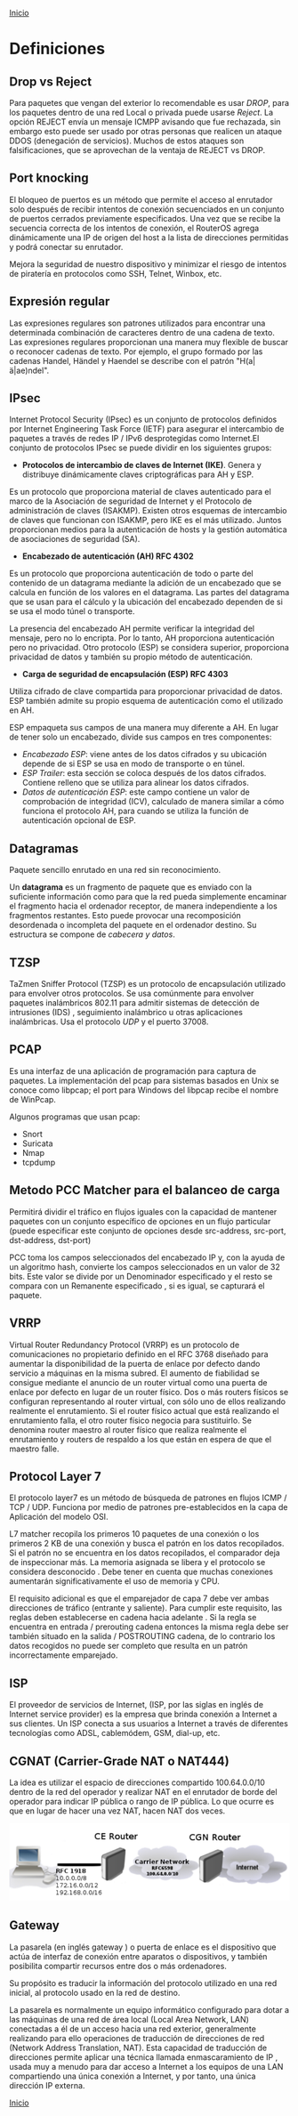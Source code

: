 [Inicio](https://franciscocadena.github.io/PI-Mikrotik/)

# Definiciones

## Drop vs Reject

Para paquetes que vengan del exterior lo recomendable es usar _DROP_, para los paquetes dentro de una red Local o privada puede usarse _Reject_.
La opción REJECT envía un mensaje ICMPP avisando que fue rechazada, sin embargo esto puede ser usado por otras personas que realicen un ataque DDOS (denegación de servicios). Muchos de estos ataques son falsificaciones, que se aprovechan de la ventaja de REJECT vs DROP. 

## Port knocking

El bloqueo de puertos es un método que permite el acceso al enrutador solo después de recibir intentos de conexión secuenciados en un conjunto de puertos cerrados previamente especificados. Una vez que se recibe la secuencia correcta de los intentos de conexión, el RouterOS agrega dinámicamente una IP de origen del host a la lista de direcciones permitidas y podrá conectar su enrutador.

Mejora la seguridad de nuestro dispositivo y minimizar el riesgo de intentos de piratería en protocolos como SSH, Telnet, Winbox, etc.

## Expresión regular

Las expresiones regulares son patrones utilizados para encontrar una determinada combinación de caracteres dentro de una cadena de texto. Las expresiones regulares proporcionan una manera muy flexible de buscar o reconocer cadenas de texto. Por ejemplo, el grupo formado por las cadenas Handel, Händel y Haendel se describe con el patrón "H(a|ä|ae)ndel".

## IPsec

Internet Protocol Security (IPsec) es un conjunto de protocolos definidos por Internet Engineering Task Force (IETF) para asegurar el intercambio de paquetes a través de redes IP / IPv6 desprotegidas como Internet.El conjunto de protocolos IPsec se puede dividir en los siguientes grupos:

- __Protocolos de intercambio de claves de Internet (IKE)__. Genera y distribuye dinámicamente claves criptográficas para AH y ESP.

Es un protocolo que proporciona material de claves autenticado para el marco de la Asociación de seguridad de Internet y el Protocolo de administración de claves (ISAKMP). Existen otros esquemas de intercambio de claves que funcionan con ISAKMP, pero IKE es el más utilizado. Juntos proporcionan medios para la autenticación de hosts y la gestión automática de asociaciones de seguridad (SA).

- __Encabezado de autenticación (AH) RFC 4302__

Es un protocolo que proporciona autenticación de todo o parte del contenido de un datagrama mediante la adición de un encabezado que se calcula en función de los valores en el datagrama. Las partes del datagrama que se usan para el cálculo y la ubicación del encabezado dependen de si se usa el modo túnel o transporte.

La presencia del encabezado AH permite verificar la integridad del mensaje, pero no lo encripta. Por lo tanto, AH proporciona autenticación pero no privacidad. Otro protocolo (ESP) se considera superior, proporciona privacidad de datos y también su propio método de autenticación.

- __Carga de seguridad de encapsulación (ESP) RFC 4303__

Utiliza cifrado de clave compartida para proporcionar privacidad de datos. ESP también admite su propio esquema de autenticación como el utilizado en AH.

ESP empaqueta sus campos de una manera muy diferente a AH. En lugar de tener solo un encabezado, divide sus campos en tres componentes:

- _Encabezado ESP_: viene antes de los datos cifrados y su ubicación depende de si ESP se usa en modo de transporte o en túnel.
- _ESP Trailer_: esta sección se coloca después de los datos cifrados. Contiene relleno que se utiliza para alinear los datos cifrados.
- _Datos de autenticación ESP_: este campo contiene un valor de comprobación de integridad (ICV), calculado de manera similar a cómo funciona el protocolo AH, para cuando se utiliza la función de autenticación opcional de ESP.

## Datagramas

Paquete sencillo enrutado en una red sin reconocimiento.

Un __datagrama__ es un fragmento de paquete que es enviado con la suficiente información como para que la red pueda simplemente encaminar el fragmento hacia el ordenador receptor, de manera independiente a los fragmentos restantes. Esto puede provocar una recomposición desordenada o incompleta del paquete en el ordenador destino. Su estructura se compone de _cabecera y datos_.

## TZSP

TaZmen Sniffer Protocol (TZSP) es un protocolo de encapsulación utilizado para envolver otros protocolos. Se usa comúnmente para envolver paquetes inalámbricos 802.11 para admitir sistemas de detección de intrusiones (IDS) , seguimiento inalámbrico u otras aplicaciones inalámbricas.
Usa el protocolo _UDP_ y el puerto 37008.

## PCAP

Es una interfaz de una aplicación de programación para captura de paquetes. La implementación del pcap para sistemas basados en Unix se conoce como libpcap; el port para Windows del libpcap recibe el nombre de WinPcap.

Algunos programas que usan pcap:
- Snort
- Suricata
- Nmap
- tcpdump

## Metodo PCC Matcher para el balanceo de carga

Permitirá dividir el tráfico en flujos iguales con la capacidad de mantener paquetes con un conjunto específico de opciones en un flujo particular (puede especificar este conjunto de opciones desde src-address, src-port, dst-address, dst-port)

PCC toma los campos seleccionados del encabezado IP y, con la ayuda de un algoritmo hash, convierte los campos seleccionados en un valor de 32 bits. Este valor se divide por un Denominador especificado y el resto se compara con un Remanente especificado , si es igual, se capturará el paquete. 

## VRRP

Virtual Router Redundancy Protocol (VRRP) es un protocolo de comunicaciones no propietario definido en el RFC 3768 diseñado para aumentar la disponibilidad de la puerta de enlace por defecto dando servicio a máquinas en la misma subred. El aumento de fiabilidad se consigue mediante el anuncio de un router virtual como una puerta de enlace por defecto en lugar de un router físico. Dos o más routers físicos se configuran representando al router virtual, con sólo uno de ellos realizando realmente el enrutamiento. Si el router físico actual que está realizando el enrutamiento falla, el otro router físico negocia para sustituirlo. Se denomina router maestro al router físico que realiza realmente el enrutamiento y routers de respaldo a los que están en espera de que el maestro falle.

## Protocol Layer 7

El protocolo layer7 es un método de búsqueda de patrones en flujos ICMP / TCP / UDP.
Funciona por medio de patrones pre-establecidos en la capa de Aplicación del modelo OSI.

L7 matcher recopila los primeros 10 paquetes de una conexión o los primeros 2 KB de una conexión y busca el patrón en los datos recopilados. Si el patrón no se encuentra en los datos recopilados, el comparador deja de inspeccionar más. La memoria asignada se libera y el protocolo se considera desconocido . Debe tener en cuenta que muchas conexiones aumentarán significativamente el uso de memoria y CPU.

El requisito adicional es que el emparejador de capa 7 debe ver ambas direcciones de tráfico (entrante y saliente). Para cumplir este requisito, las reglas deben establecerse en cadena hacia adelante . Si la regla se encuentra en entrada / prerouting cadena entonces la misma regla debe ser también situado en la salida / POSTROUTING cadena, de lo contrario los datos recogidos no puede ser completo que resulta en un patrón incorrectamente emparejado.

## ISP 

El proveedor de servicios de Internet, (ISP, por las siglas en inglés de Internet service provider) es la empresa que brinda conexión a Internet a sus clientes. Un ISP conecta a sus usuarios a Internet a través de diferentes tecnologías como ADSL, cablemódem, GSM, dial-up, etc.

## CGNAT (Carrier-Grade NAT o NAT444)

La idea es utilizar el espacio de direcciones compartido 100.64.0.0/10 dentro de la red del operador y realizar NAT en el enrutador de borde del operador para indicar IP pública o rango de IP pública. Lo que ocurre es que en lugar de hacer una vez NAT, hacen NAT dos veces.

![Diagrama de ejemplo de cgnat](imagenesGNS3/GNSFase3/CGNAT.PNG "Diagrama de ejemplo de cgnat")

## Gateway

La pasarela (en inglés gateway ) o puerta de enlace es el dispositivo que actúa de interfaz de conexión entre aparatos o dispositivos, y también posibilita compartir recursos entre dos o más ordenadores.

Su propósito es traducir la información del protocolo utilizado en una red inicial, al protocolo usado en la red de destino.

La pasarela es normalmente un equipo informático configurado para dotar a las máquinas de una red de área local (Local Area Network, LAN) conectadas a él de un acceso hacia una red exterior, generalmente realizando para ello operaciones de traducción de direcciones de red (Network Address Translation, NAT). Esta capacidad de traducción de direcciones permite aplicar una técnica llamada enmascaramiento de IP , usada muy a menudo para dar acceso a Internet a los equipos de una LAN compartiendo una única conexión a Internet, y por tanto, una única dirección IP externa.


[Inicio](https://franciscocadena.github.io/PI-Mikrotik/)
